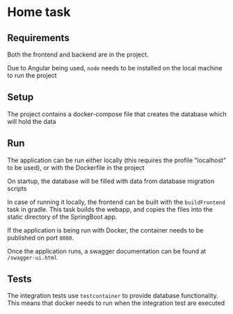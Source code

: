 # Home task

## Requirements
Both the frontend and backend are in the project.

Due to Angular being used, ``node`` needs to be installed on the local machine to run the project

## Setup
The project contains a docker-compose file that creates the database which will hold the data

## Run
The application can be run either locally (this requires the profile "localhost" to be used), or with the Dockerfile in 
the project

On startup, the database will be filled with data from database migration scripts

In case of running it locally, the frontend can be built with the `buildFrontend` task in gradle.
This task builds the webapp, and copies the files into the static directory of the SpringBoot app.

If the application is being run with Docker, the container needs to be published on port `8080`.

Once the application runs, a swagger documentation can be found at ``/swagger-ui.html``

## Tests
The integration tests use `testcontainer` to provide database functionality. This means that docker needs to run when 
the integration test are executed

